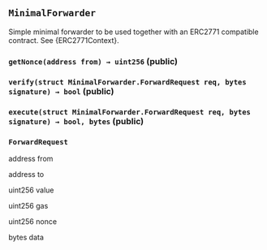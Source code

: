 ## `MinimalForwarder`



Simple minimal forwarder to be used together with an ERC2771 compatible contract. See {ERC2771Context}.


### `getNonce(address from) → uint256` (public)





### `verify(struct MinimalForwarder.ForwardRequest req, bytes signature) → bool` (public)





### `execute(struct MinimalForwarder.ForwardRequest req, bytes signature) → bool, bytes` (public)







### `ForwardRequest`


address from


address to


uint256 value


uint256 gas


uint256 nonce


bytes data



